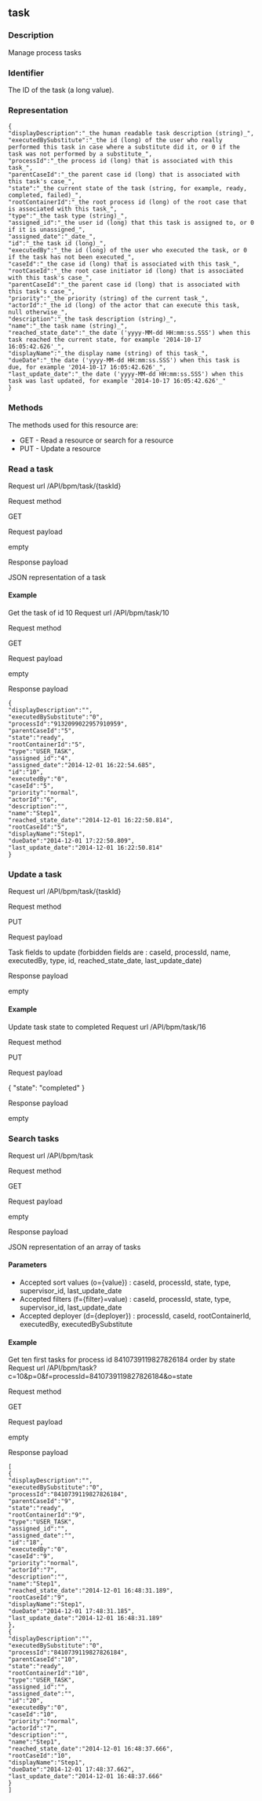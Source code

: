 ## task

### Description

Manage process tasks

### Identifier

The ID of the task (a long value).

### Representation

    { 
    "displayDescription":"_the human readable task description (string)_", 
    "executedBySubstitute":"_the id (long) of the user who really performed this task in case where a substitute did it, or 0 if the task was not performed by a substitute_", 
    "processId":"_the process id (long) that is associated with this task_", 
    "parentCaseId":"_the parent case id (long) that is associated with this task's case_", 
    "state":"_the current state of the task (string, for example, ready, completed, failed)_", 
    "rootContainerId":"_the root process id (long) of the root case that is associated with this task_", 
    "type":"_the task type (string)_", 
    "assigned_id":"_the user id (long) that this task is assigned to, or 0 if it is unassigned_", 
    "assigned_date":"_date_", 
    "id":"_the task id (long)_", 
    "executedBy":"_the id (long) of the user who executed the task, or 0 if the task has not been executed_", 
    "caseId":"_the case id (long) that is associated with this task_", 
    "rootCaseId":"_the root case initiator id (long) that is associated with this task's case_", 
    "parentCaseId":"_the parent case id (long) that is associated with this task's case_", 
    "priority":"_the priority (string) of the current task_", 
    "actorId":"_the id (long) of the actor that can execute this task, null otherwise_", 
    "description":"_the task description (string)_", 
    "name":"_the task name (string)_", 
    "reached_state_date":"_the date ('yyyy-MM-dd HH:mm:ss.SSS') when this task reached the current state, for example '2014-10-17 16:05:42.626'_", 
    "displayName":"_the display name (string) of this task_", 
    "dueDate":"_the date ('yyyy-MM-dd HH:mm:ss.SSS') when this task is due, for example '2014-10-17 16:05:42.626'_", 
    "last_update_date":"_the date ('yyyy-MM-dd HH:mm:ss.SSS') when this task was last updated, for example '2014-10-17 16:05:42.626'_" 
    }

### Methods

The methods used for this resource are:

* GET - Read a resource or search for a resource
* PUT - Update a resource

### Read a task
Request url
/API/bpm/task/{taskId}

Request method

GET

Request payload

empty

Response payload

JSON representation of a task

#### Example

Get the task of id 10
Request url
/API/bpm/task/10

Request method

GET

Request payload

empty

Response payload

    { 
    "displayDescription":"", 
    "executedBySubstitute":"0", 
    "processId":"9132099022957910959", 
    "parentCaseId":"5", 
    "state":"ready", 
    "rootContainerId":"5", 
    "type":"USER_TASK", 
    "assigned_id":"4", 
    "assigned_date":"2014-12-01 16:22:54.685", 
    "id":"10", 
    "executedBy":"0", 
    "caseId":"5", 
    "priority":"normal", 
    "actorId":"6", 
    "description":"", 
    "name":"Step1", 
    "reached_state_date":"2014-12-01 16:22:50.814", 
    "rootCaseId":"5", 
    "displayName":"Step1", 
    "dueDate":"2014-12-01 17:22:50.809", 
    "last_update_date":"2014-12-01 16:22:50.814" 
    }

### Update a task
Request url
/API/bpm/task/{taskId}

Request method

PUT

Request payload

Task fields to update (forbidden fields are : caseId, processId, name, executedBy, type, id, reached\_state\_date, last\_update\_date)

Response payload

empty

#### Example

Update task state to completed
Request url
/API/bpm/task/16

Request method

PUT

Request payload

{ "state": "completed" }

Response payload

empty

### Search tasks
Request url
/API/bpm/task

Request method

GET

Request payload

empty

Response payload

JSON representation of an array of tasks

#### Parameters

* Accepted sort values (o={value}) : caseId, processId, state, type, supervisor\_id, last\_update\_date
* Accepted filters (f={filter}=value) : caseId, processId, state, type, supervisor\_id, last\_update\_date
* Accepted deployer (d={deployer}) : processId, caseId, rootContainerId, executedBy, executedBySubstitute

#### Example

Get ten first tasks for process id 8410739119827826184 order by state
Request url
/API/bpm/task?c=10&p=0&f=processId=8410739119827826184&o=state

Request method

GET

Request payload

empty

Response payload

    [ 
    { 
    "displayDescription":"", 
    "executedBySubstitute":"0", 
    "processId":"8410739119827826184", 
    "parentCaseId":"9", 
    "state":"ready", 
    "rootContainerId":"9", 
    "type":"USER_TASK", 
    "assigned_id":"", 
    "assigned_date":"", 
    "id":"18", 
    "executedBy":"0", 
    "caseId":"9", 
    "priority":"normal", 
    "actorId":"7", 
    "description":"", 
    "name":"Step1", 
    "reached_state_date":"2014-12-01 16:48:31.189", 
    "rootCaseId":"9", 
    "displayName":"Step1", 
    "dueDate":"2014-12-01 17:48:31.185", 
    "last_update_date":"2014-12-01 16:48:31.189" 
    }, 
    { 
    "displayDescription":"", 
    "executedBySubstitute":"0", 
    "processId":"8410739119827826184", 
    "parentCaseId":"10", 
    "state":"ready", 
    "rootContainerId":"10", 
    "type":"USER_TASK", 
    "assigned_id":"", 
    "assigned_date":"", 
    "id":"20", 
    "executedBy":"0", 
    "caseId":"10", 
    "priority":"normal", 
    "actorId":"7", 
    "description":"", 
    "name":"Step1", 
    "reached_state_date":"2014-12-01 16:48:37.666", 
    "rootCaseId":"10", 
    "displayName":"Step1", 
    "dueDate":"2014-12-01 17:48:37.662", 
    "last_update_date":"2014-12-01 16:48:37.666" 
    } 
    ]